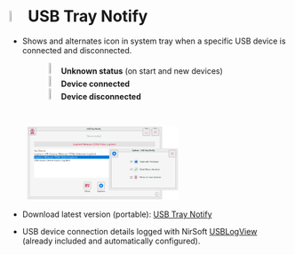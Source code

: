 ﻿# <img src="https://github.com/neilgrz/USBTrayNotify/blob/main/Icons/USBTrayNotify.png" width=4% height=4%> &nbsp;USB Tray Notify
* Shows and alternates icon in system tray when a specific USB device is connected and disconnected.

  &nbsp;&nbsp;&nbsp;&nbsp;&nbsp;&nbsp;&nbsp;&nbsp;&nbsp;&nbsp;&nbsp;&nbsp;<img src="https://github.com/neilgrz/USBTrayNotify/blob/main/Icons/USBunknown.ico" width=3% height=3%> &nbsp;**Unknown status** (on start and new devices)
  <br>&nbsp;&nbsp;&nbsp;&nbsp;&nbsp;&nbsp;&nbsp;&nbsp;&nbsp;&nbsp;&nbsp;&nbsp;<img src="https://github.com/neilgrz/USBTrayNotify/blob/main/Icons/USBconnected.ico" width=3% height=3%> &nbsp;**Device connected**
  <br>&nbsp;&nbsp;&nbsp;&nbsp;&nbsp;&nbsp;&nbsp;&nbsp;&nbsp;&nbsp;&nbsp;&nbsp;<img src="https://github.com/neilgrz/USBTrayNotify/blob/main/Icons/USBdisconnectedBG.ico" width=3% height=3%> &nbsp;**Device disconnected**
<br>
<p>&nbsp;&nbsp;&nbsp;&nbsp;&nbsp;&nbsp;&nbsp;&nbsp;<img src="https://github.com/neilgrz/USBTrayNotify/blob/main/USBTrayNotify.png" width=54% height=54%>

* Download latest version (portable): [USB Tray Notify](https://github.com/neilgrz/USBTrayNotify/releases/download/v1.0.0/USBTrayNotify.exe)
  
* USB device connection details logged with NirSoft [USBLogView](https://www.nirsoft.net/utils/usb_log_view.html) (already included and automatically configured).
